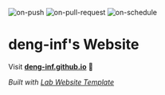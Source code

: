 
  ![on-push](../../actions/workflows/on-push.yaml/badge.svg)
  ![on-pull-request](../../actions/workflows/on-pull-request.yaml/badge.svg)
  ![on-schedule](../../actions/workflows/on-schedule.yaml/badge.svg)

  # deng-inf's Website

  Visit **[deng-inf.github.io](https://deng-inf.github.io)** 🚀

  _Built with [Lab Website Template](https://greene-lab.gitbook.io/lab-website-template-docs)_

